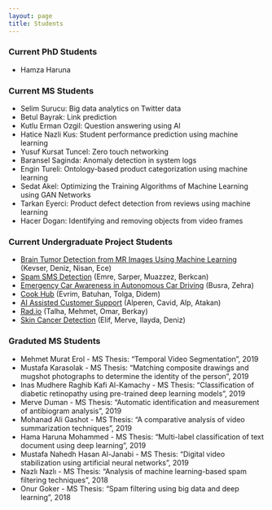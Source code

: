 ```yaml
---
layout: page
title: Students
---
```


### Current PhD Students
- Hamza Haruna

### Current MS Students
- Selim Surucu: Big data analytics on Twitter data
- Betul Bayrak: Link prediction
- Kutlu Erman Ozgil: Question answering using AI
- Hatice Nazli Kus: Student performance prediction using machine learning
- Yusuf Kursat Tuncel: Zero touch networking
- Baransel Saginda: Anomaly detection in system logs
- Engin Tureli: Ontology-based product categorization using machine learning
- Sedat Akel: Optimizing the Training Algorithms of Machine Learning using GAN Networks
- Tarkan Eyerci: Product defect detection from reviews using machine learning
- Hacer Dogan: Identifying and removing objects from video frames

### Current Undergraduate Project Students
- [Brain Tumor Detection from MR Images Using Machine Learning](https://c1411055.wixsite.com/braintumordetection) (Kevser, Deniz, Nisan, Ece)
- [Spam SMS Detection](https://spamsmsdetection.wordpress.com) (Emre, Sarper, Muazzez, Berkcan)
- [Emergency Car Awareness in Autonomous Car Driving](https://acp317315180.wordpress.com) (Busra, Zehra)
- [Cook Hub](https://cookhubb.wordpress.com) (Evrim, Batuhan, Tolga, Didem)
- [AI Assisted Customer Support](https://cankayauniversity.github.io/ceng-407-408-2019-2020-AI-Customer-Support/) (Alperen, Cavid, Alp, Atakan)
- [Rad.io](https://rad-io-app.github.io) (Talha, Mehmet, Omar, Berkay)
- [Skin Cancer Detection](https://mervetalakaci.github.io/app-Dermis/) (Elif, Merve, Ilayda, Deniz)

### Graduted MS Students
- Mehmet Murat Erol - MS Thesis: “Temporal Video Segmentation”, 2019
- Mustafa Karasolak - MS Thesis: “Matching composite drawings and mugshot photographs to determine
the identity of the person”, 2019
- Inas Mudhere Raghib Kafi Al-Kamachy - MS Thesis: “Classification of diabetic retinopathy using pre-trained deep learning models”, 2019
- Merve Duman - MS Thesis: “Automatic identification and measurement of antibiogram analysis”, 2019
- Mohanad Ali Gashot - MS Thesis: “A comparative analysis of video summarization techniques”, 2019
- Hama Haruna Mohammed - MS Thesis: “Multi-label classification of text document using deep
learning”, 2019
- Mustafa Nahedh Hasan Al-Janabi - MS Thesis: “Digital video stabilization using artificial neural
networks”, 2019
- Nazlı Nazlı - MS Thesis: “Analysis of machine learning-based spam filtering techniques”, 2018
- Onur Goker - MS Thesis: “Spam filtering using big data and deep learning”, 2018
